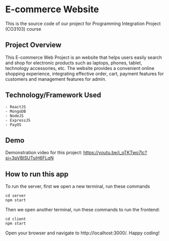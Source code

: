 # E-commerce Website

This is the source code of our project for Programming Integration Project (CO3103) course

## Project Overview

This E-commerce Web Project is an website that helps users easily search and shop for electronic products such as laptops, phones, tablet, technology accessories, etc. The website provides a convenient online shopping experience, integrating effective order, cart, payment features for customers and management features for admin.

## Technology/Framework Used
    - ReactJS
    - MongoDB
    - NodeJS
    - ExpressJS
    - PayOS

## Demo

Demonstration video for this project: https://youtu.be/j_oTKTwo7lc?si=3pVBISUTsiH6FLqN

## How to run this app

To run the server, first we open a new terminal, run these commands

```
cd server
npm start
```

Then we open another terminal, run these commands to run the frontend:

```
cd client
npm start
```

Open your browser and navigate to http://localhost:3000/. Happy coding!
